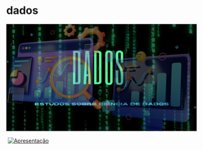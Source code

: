 # dados

<img src='dados.png'>

[![]()]()
[![Apresentação](https://www.youtube.com/watch?v=8GSurpLUSoM)]()

